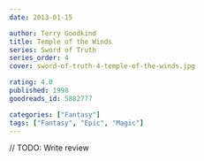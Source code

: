 ```yaml
---
date: 2013-01-15

author: Terry Goodkind
title: Temple of the Winds
series: Sword of Truth
series_order: 4
cover: sword-of-truth-4-temple-of-the-winds.jpg

rating: 4.0
published: 1998
goodreads_id: 5882777

categories: ["Fantasy"]
tags: ["Fantasy", "Epic", "Magic"]
---
```


// TODO: Write review
